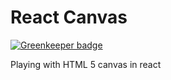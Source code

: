 # React Canvas

[![Greenkeeper badge](https://badges.greenkeeper.io/ChocPanda/ReactCanvas.svg)](https://greenkeeper.io/)

Playing with HTML 5 canvas in react